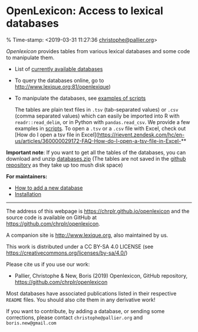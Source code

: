 # OpenLexicon: Access to lexical databases

% Time-stamp: <2019-03-31 11:27:36 christophe@pallier.org>

_Openlexicon_ provides tables from various lexical databases and some code to manipulate them.

* List of [currently available databases](databases/README.md)
* To query the databases online, go to <http://www.lexique.org:81/openlexique>)
* To manipulate the databases, see  [examples of scripts](scripts/README.md)

  The tables are plain text files in `.tsv` (tab-separated values) or `.csv` (comma separated values) which can easily be imported into R with `readr::read_delim`, or in Python with `pandas.read_csv`. We provide a few examples in [scripts](scripts/README.md). To open a `.tsv` or a `.csv` file with Excel, check out [How do I open a tsv file in Excel](https://rievent.zendesk.com/hc/en-us/articles/360000029172-FAQ-How-do-I-open-a-tsv-file-in-Excel-**

**Important note**: If you want to get all the tables of the databases, you can download and unzip [databases.zip](http://lexique.org/databases.zip) (The tables are not saved in the [github repository](https://github.com/chrplr/openlexicon) as they take up too mush disk space)


**For maintainers:**
- [How to add a new database](README-how-to-install-a-new-database.md)
- [Installation](README-Install.md)


-----

The address of this webpage is <https://chrplr.github.io/openlexicon> and the source code is available on GitHub at <https://github.com/chrplr/openlexicon>. 

A companion site is <http://www.lexique.org>, also maintained by us.

This work is distributed under a CC BY-SA 4.0 LICENSE
(see <https://creativecommons.org/licenses/by-sa/4.0/>)

Please cite us if you use our work:

* Pallier, Christophe & New, Boris (2019) Openlexicon, GitHub repository, <https://github.com/chrplr/openlexicon>

Most databases have associated publications listed in their respective `README` files. You should also cite them in any derivative work!

If you want to contribute, by adding a database, or sending some corrections, please contact `christophe@pallier.org` and `boris.new@gmail.com`




